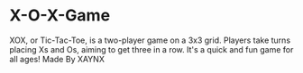 # X-O-X-Game
XOX, or Tic-Tac-Toe, is a two-player game on a 3x3 grid. Players take turns placing Xs and Os, aiming to get three in a row. It's a quick and fun game for all ages!  Made By XAYNX
